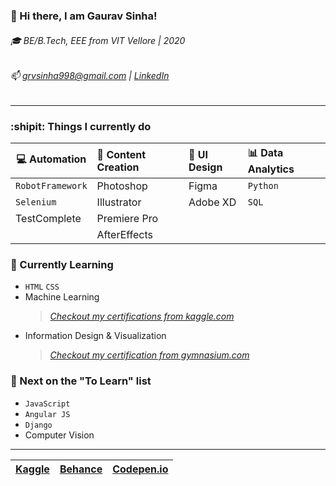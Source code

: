 ### 👋 Hi there, I am Gaurav Sinha!
###### :mortar_board: BE/B.Tech, EEE from VIT Vellore | 2020
###### 📫 grvsinha998@gmail.com | [LinkedIn](https://www.linkedin.com/in/gaurav-sinha-400149135/) 

******************************************************************************************************

### :shipit: Things I currently do
| :computer: Automation | :art: Content Creation | :calling: UI Design | :bar_chart: Data Analytics |
| --------------------- | :--------------------- | :------------------ | :------------------------- |
| `RobotFramework`      | Photoshop              | Figma               | `Python`                   |
| `Selenium`            | Illustrator            | Adobe XD            | `SQL`                      |
|  TestComplete         | Premiere Pro           |                     |                            |
|                       | AfterEffects           |                     |                            |


### :microscope: Currently Learning
- `HTML` `CSS`
- Machine Learning 
  > [*Checkout my certifications from kaggle.com*](https://drive.google.com/drive/folders/1Ko6zvjFY4vOU_K-mPVqVEMeRNfhApSw_?usp=sharing)
- Information Design & Visualization
  > [*Checkout my certification from gymnasium.com*](https://www.credential.net/a47a923d-4d2c-46f9-8161-b3846e70ca3a#gs.k4v3j2)


### :bookmark_tabs: Next on the "To Learn" list
- `JavaScript`
- `Angular JS`
- `Django`
- Computer Vision

******************************************************
| [Kaggle](https://www.kaggle.com/gauravsinha97) | [Behance](https://www.behance.net/grvsinha) | [Codepen.io](https://codepen.io/grvsinha998) |
| :--------------------------------------------: | :-----------------------------------------: | :------------------------------------------: |
